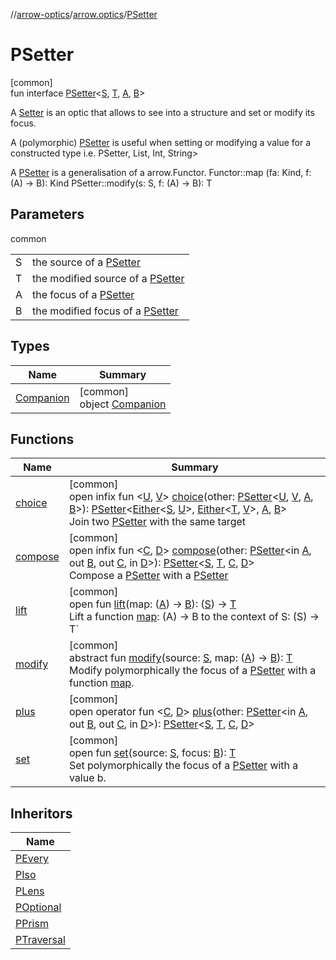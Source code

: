 //[arrow-optics](../../../index.md)/[arrow.optics](../index.md)/[PSetter](index.md)

# PSetter

[common]\
fun interface [PSetter](index.md)&lt;[S](index.md), [T](index.md), [A](index.md), [B](index.md)&gt;

A [Setter](../index.md#744232174%2FClasslikes%2F-617900156) is an optic that allows to see into a structure and set or modify its focus.

A (polymorphic) [PSetter](index.md) is useful when setting or modifying a value for a constructed type i.e. PSetter<Int>, List<String>, Int, String>

A [PSetter](index.md) is a generalisation of a arrow.Functor. Functor::map   (fa: Kind, f: (A) -> B): Kind PSetter::modify(s: S,         f: (A) -> B): T

## Parameters

common

| | |
|---|---|
| S | the source of a [PSetter](index.md) |
| T | the modified source of a [PSetter](index.md) |
| A | the focus of a [PSetter](index.md) |
| B | the modified focus of a [PSetter](index.md) |

## Types

| Name | Summary |
|---|---|
| [Companion](-companion/index.md) | [common]<br>object [Companion](-companion/index.md) |

## Functions

| Name | Summary |
|---|---|
| [choice](choice.md) | [common]<br>open infix fun &lt;[U](choice.md), [V](choice.md)&gt; [choice](choice.md)(other: [PSetter](index.md)&lt;[U](choice.md), [V](choice.md), [A](index.md), [B](index.md)&gt;): [PSetter](index.md)&lt;[Either](../../../../arrow-core/arrow-core/arrow.core/-either/index.md)&lt;[S](index.md), [U](choice.md)&gt;, [Either](../../../../arrow-core/arrow-core/arrow.core/-either/index.md)&lt;[T](index.md), [V](choice.md)&gt;, [A](index.md), [B](index.md)&gt;<br>Join two [PSetter](index.md) with the same target |
| [compose](compose.md) | [common]<br>open infix fun &lt;[C](compose.md), [D](compose.md)&gt; [compose](compose.md)(other: [PSetter](index.md)&lt;in [A](index.md), out [B](index.md), out [C](compose.md), in [D](compose.md)&gt;): [PSetter](index.md)&lt;[S](index.md), [T](index.md), [C](compose.md), [D](compose.md)&gt;<br>Compose a [PSetter](index.md) with a [PSetter](index.md) |
| [lift](lift.md) | [common]<br>open fun [lift](lift.md)(map: ([A](index.md)) -&gt; [B](index.md)): ([S](index.md)) -&gt; [T](index.md)<br>Lift a function [map](lift.md): (A) -&gt; B to the context of S: (S) -> T` |
| [modify](modify.md) | [common]<br>abstract fun [modify](modify.md)(source: [S](index.md), map: ([A](index.md)) -&gt; [B](index.md)): [T](index.md)<br>Modify polymorphically the focus of a [PSetter](index.md) with a function [map](modify.md). |
| [plus](plus.md) | [common]<br>open operator fun &lt;[C](plus.md), [D](plus.md)&gt; [plus](plus.md)(other: [PSetter](index.md)&lt;in [A](index.md), out [B](index.md), out [C](plus.md), in [D](plus.md)&gt;): [PSetter](index.md)&lt;[S](index.md), [T](index.md), [C](plus.md), [D](plus.md)&gt; |
| [set](set.md) | [common]<br>open fun [set](set.md)(source: [S](index.md), focus: [B](index.md)): [T](index.md)<br>Set polymorphically the focus of a [PSetter](index.md) with a value b. |

## Inheritors

| Name |
|---|
| [PEvery](../-p-every/index.md) |
| [PIso](../-p-iso/index.md) |
| [PLens](../-p-lens/index.md) |
| [POptional](../-p-optional/index.md) |
| [PPrism](../-p-prism/index.md) |
| [PTraversal](../-p-traversal/index.md) |
